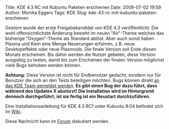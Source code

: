 Title: KDE 4.3 RC mit Kubuntu Paketen erschienen
Date: 2009-07-02 19:59
Author: Monika Eggers
Tags: KDE
Slug: kde-43-rc-mit-kubuntu-paketen-erschienen

Gestern wurde der erste Freigabekandidat von KDE 4.3 veröffentlicht. Die
wohl offensichtlichste Änderung besteht im neuen "Air"-Theme welches das
bisherige "Oxygen"-Theme als Standard ablöst. Aber auch sonst haben
Plasma und Kwin eine Menge Neuerungen erfahren, z.B. neue Desktopeffekte
oder neue Plasmoids. Die finale Version soll Ende diesen Monats
erscheinen. Bis dahin werden die Nutzer gebeten, diese Version ausgiebig
zu testen, damit bis zum Erscheinen der finalen Version möglichst viele
Bugs behoben werden können.


**Achtung:** Diese Version ist nicht für Endbenutzer gedacht, sondern
nur für Benutzer die sich an den Tests beteiligen möchten. Bugs können
direkt [an das KDE Team gemeldet
werden](http://bugs.kde.org "http://bugs.kde.org").
**Es gibt einen Bug der dazu führt, dass während des Updates X abstürzt!
Die Installation wird im Hintergrund dennoch durchgeführt, ist sie
fertig ist ein Neustart durchzuführen.**


<!--break--><!--break-->

Eine Installationsanleitung für KDE 4.3 RC1 unter Kubuntu 9.04 befindet
sich im
[Wiki](http://wiki.kubuntu-de.org/Installation/Upgrade/Kubuntu_9.04_auf_KDE_4.3_aktualisieren "http://wiki.kubuntu-de.org/Installation/Upgrade/Kubuntu_9.04_auf_KDE_4.3_aktualisieren").


Diese Nachricht kann im
[Forum](http://forum.kubuntu-de.org/index.php?board=1.0) diskutiert
werden.



